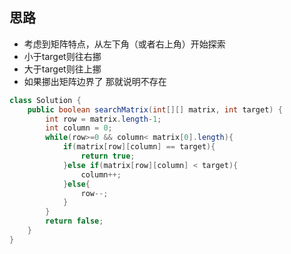 ## 思路
- 考虑到矩阵特点，从左下角（或者右上角）开始探索
- 小于target则往右挪
- 大于target则往上挪
- 如果挪出矩阵边界了 那就说明不存在

```java
class Solution {
    public boolean searchMatrix(int[][] matrix, int target) {
        int row = matrix.length-1;
        int column = 0;
        while(row>=0 && column< matrix[0].length){
            if(matrix[row][column] == target){
                return true;
            }else if(matrix[row][column] < target){
                column++;
            }else{
                row--;
            }
        }
        return false;
    }
}
```